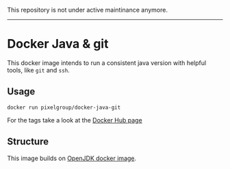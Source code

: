 This repository is not under active maintinance anymore.

---

# Docker Java & git

This docker image intends to run a consistent java version with helpful tools, like `git` and `ssh`.

## Usage

`docker run pixelgroup/docker-java-git`

For the tags take a look at the [Docker Hub page](https://hub.docker.com/r/pixelgroup/docker-java-git/tags)

## Structure

This image builds on [OpenJDK docker image](https://github.com/docker-library/openjdk).
